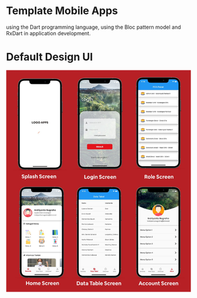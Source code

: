 # Template Mobile Apps

 using the Dart programming language, using the Bloc pattern model and RxDart in application development.

 # Default Design UI

 ![Alt text](screenshot/template.jpg?raw=true "Design UI")

